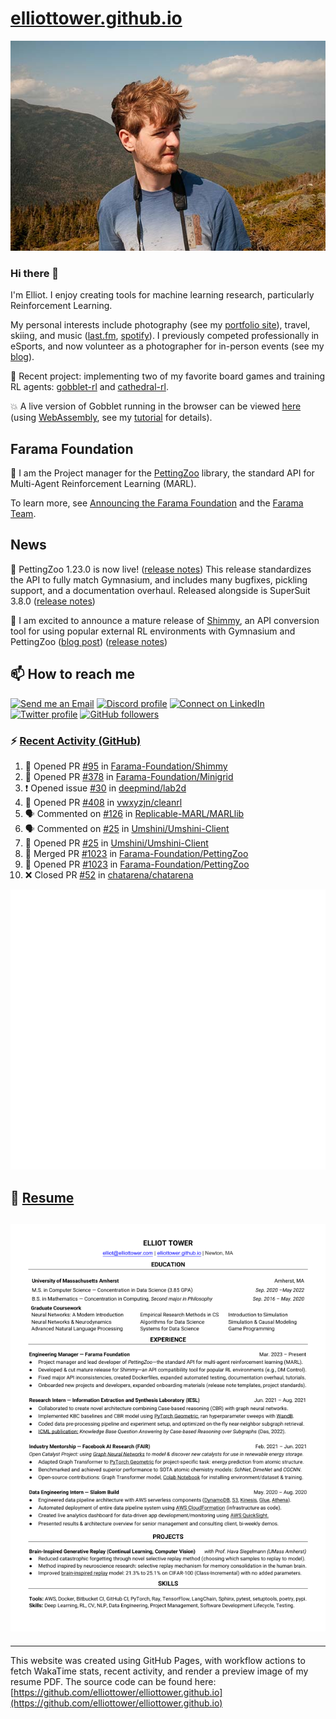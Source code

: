 # [elliottower.github.io](https://github.com/elliottower/elliottower.github.io)

[![A wild Elliot on Mt Washington](https://raw.githubusercontent.com/elliottower/elliottower.github.io/main/src/jpg/DSCF7539-600px.jpg?raw=true)](https://raw.githubusercontent.com/elliottower/elliottower.github.io/main/src/jpg/DSCF7539.jpg?raw=true)

### Hi there 👋

I'm Elliot. I enjoy creating tools for machine learning research, particularly Reinforcement Learning.

My personal interests include photography (see my [portfolio site](https://www.elliottower.com/)), travel, skiing, and music ([last.fm](https://www.last.fm/user/ajsdlfkwer), [spotify](https://open.spotify.com/user/12132818380)). I previously competed professionally in eSports, and now volunteer as a photographer for in-person events (see my [blog](https://www.elliottower.com/stories/?category=events)).

🤖 Recent project: implementing two of my favorite board games and training RL agents: [gobblet-rl](https://github.com/elliottower/gobblet-rl) and [cathedral-rl](https://github.com/elliottower/cathedral-rl). 

💥 A live version of Gobblet running in the browser can be viewed [here](https://elliottower.github.io/gobblet-rl/) (using [WebAssembly](https://webassembly.org/), see my [tutorial](https://github.com/elliottower/gobblet-rl/blob/main/tutorials/WebAssembly/web_assembly.md) for details).

## Farama Foundation

🚀 I am the Project manager for the [PettingZoo](https://github.com/Farama-Foundation/PettingZoo) library, the standard API for Multi-Agent Reinforcement Learning (MARL). 

To learn more, see [Announcing the Farama Foundation](https://farama.org/Announcing-The-Farama-Foundation) and the [Farama Team](https://farama.org/team).

## News

🎉 PettingZoo 1.23.0 is now live! ([release notes](https://github.com/Farama-Foundation/PettingZoo/releases/tag/1.23.0)) This release standardizes the API to fully match Gymnasium, and includes many bugfixes, pickling support, and a documentation overhaul. Released alongside is SuperSuit 3.8.0 ([release notes](https://github.com/Farama-Foundation/SuperSuit/releases/tag/3.8.0)) 

<!-- ![GitHub Release Date](https://img.shields.io/github/release-date/Farama-Foundation/PettingZoo) -->

🎉 I am excited to announce a mature release of [Shimmy](https://github.com/Farama-Foundation/Shimmy), an API conversion tool for using popular external RL environments with Gymnasium and PettingZoo ([blog post](https://farama.org/Announcing-Shimmy)) ([release notes](https://github.com/Farama-Foundation/Shimmy/releases/tag/v1.0.0)) 

## 📫 How to reach me

 [![Send me an Email](https://img.shields.io/badge/email-elliot%40elliottower.com-blue)](mailto:elliot@elliottower.com)
 [![Discord profile](https://img.shields.io/badge/Discord-7289DA?style=flat&logo=discord&logoColor=white)](https://discord.com/users/83091537923145728)
 [![Connect on LinkedIn](https://img.shields.io/badge/--linkedin?label=LinkedIn&logo=LinkedIn&style=social)](https://www.linkedin.com/in/elliot-tower)
 [![Twitter profile](https://img.shields.io/twitter/follow/elliottower?style=social)](https://twitter.com/ElliotTower/)
 [![GitHub followers](https://img.shields.io/github/followers/elliottower?style=social)](https://github.com/elliottower/)

### ⚡ [Recent Activity (GitHub)](https://github.com/elliottower)

<!--START_SECTION:activity-->
1. 💪 Opened PR [#95](https://github.com/Farama-Foundation/Shimmy/pull/95) in [Farama-Foundation/Shimmy](https://github.com/Farama-Foundation/Shimmy)
2. 💪 Opened PR [#378](https://github.com/Farama-Foundation/Minigrid/pull/378) in [Farama-Foundation/Minigrid](https://github.com/Farama-Foundation/Minigrid)
3. ❗ Opened issue [#30](https://github.com/deepmind/lab2d/issues/30) in [deepmind/lab2d](https://github.com/deepmind/lab2d)
4. 💪 Opened PR [#408](https://github.com/vwxyzjn/cleanrl/pull/408) in [vwxyzjn/cleanrl](https://github.com/vwxyzjn/cleanrl)
5. 🗣 Commented on [#126](https://github.com/Replicable-MARL/MARLlib/issues/126) in [Replicable-MARL/MARLlib](https://github.com/Replicable-MARL/MARLlib)
6. 🗣 Commented on [#25](https://github.com/Umshini/Umshini-Client/issues/25) in [Umshini/Umshini-Client](https://github.com/Umshini/Umshini-Client)
7. 💪 Opened PR [#25](https://github.com/Umshini/Umshini-Client/pull/25) in [Umshini/Umshini-Client](https://github.com/Umshini/Umshini-Client)
8. 🎉 Merged PR [#1023](https://github.com/Farama-Foundation/PettingZoo/pull/1023) in [Farama-Foundation/PettingZoo](https://github.com/Farama-Foundation/PettingZoo)
9. 💪 Opened PR [#1023](https://github.com/Farama-Foundation/PettingZoo/pull/1023) in [Farama-Foundation/PettingZoo](https://github.com/Farama-Foundation/PettingZoo)
10. ❌ Closed PR [#52](https://github.com/chatarena/chatarena/pull/52) in [chatarena/chatarena](https://github.com/chatarena/chatarena)
<!--END_SECTION:activity-->


<picture>
  <a href="https://metrics.lecoq.io/insights?user=elliottower">
   <img src="/github-metrics.svg" alt="Metrics">
  </a>
</picture>

## 📄 [Resume](https://elliottower.github.io/src/pdf/resume.pdf)

<!-- PDF-TO-MARKDOWN:START -->
![Page 1](src/png/page1.png "Page 1")
---
<!-- PDF-TO-MARKDOWN:END -->

----

This website was created using GitHub Pages, with workflow actions to fetch WakaTime stats, recent activity, and render a preview image of my resume PDF. The source code can be found here: [https://github.com/elliottower/elliottower.github.io](https://github.com/elliottower/elliottower.github.io)
